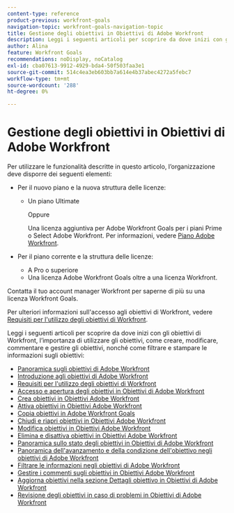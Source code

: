 ```yaml
---
content-type: reference
product-previous: workfront-goals
navigation-topic: workfront-goals-navigation-topic
title: Gestione degli obiettivi in Obiettivi di Adobe Workfront
description: Leggi i seguenti articoli per scoprire da dove inizi con gli obiettivi di Workfront, l’importanza di utilizzare gli obiettivi, come creare, modificare, commentare e gestire gli obiettivi, nonché come filtrare e stampare le informazioni sugli obiettivi
author: Alina
feature: Workfront Goals
recommendations: noDisplay, noCatalog
exl-id: cba07613-9912-4929-bda4-50f503faa3e1
source-git-commit: 514c4ea3eb603bb7a614e4b37abec4272a5febc7
workflow-type: tm+mt
source-wordcount: '288'
ht-degree: 0%

---
```


# Gestione degli obiettivi in Obiettivi di Adobe Workfront

Per utilizzare le funzionalità descritte in questo articolo, l’organizzazione deve disporre dei seguenti elementi:

* Per il nuovo piano e la nuova struttura delle licenze:

   * Un piano Ultimate

     Oppure

     Una licenza aggiuntiva per Adobe Workfront Goals per i piani Prime o Select Adobe Workfront. Per informazioni, vedere [Piano Adobe Workfront](https://www.workfront.com/plans).

* Per il piano corrente e la struttura delle licenze:

   * A Pro o superiore
   * Una licenza Adobe Workfront Goals oltre a una licenza Workfront.

Contatta il tuo account manager Workfront per saperne di più su una licenza Workfront Goals.

Per ulteriori informazioni sull&#39;accesso agli obiettivi di Workfront, vedere [Requisiti per l&#39;utilizzo degli obiettivi di Workfront](/help/quicksilver/workfront-goals/goal-management/access-needed-for-wf-goals.md).

Leggi i seguenti articoli per scoprire da dove inizi con gli obiettivi di Workfront, l’importanza di utilizzare gli obiettivi, come creare, modificare, commentare e gestire gli obiettivi, nonché come filtrare e stampare le informazioni sugli obiettivi:

* [Panoramica sugli obiettivi di Adobe Workfront](../../workfront-goals/goal-management/wf-goals-overview.md)
* [Introduzione agli obiettivi di Adobe Workfront](../../workfront-goals/goal-management/getting-started-with-wf-goals.md)
* [Requisiti per l&#39;utilizzo degli obiettivi di Workfront](../../workfront-goals/goal-management/access-needed-for-wf-goals.md)
* [Accesso e apertura degli obiettivi in Obiettivi di Adobe Workfront](../../workfront-goals/goal-management/access-goals-in-wf-goals.md)
* [Crea obiettivi in Obiettivi Adobe Workfront](../../workfront-goals/goal-management/create-goals.md)
* [Attiva obiettivi in Obiettivi Adobe Workfront](../../workfront-goals/goal-management/activate-goals.md)
* [Copia obiettivi in Adobe Workfront Goals](../../workfront-goals/goal-management/copy-goals.md)
* [Chiudi e riapri obiettivi in Obiettivi Adobe Workfront](../../workfront-goals/goal-management/close-and-reopen-goals.md)
* [Modifica obiettivi in Obiettivi Adobe Workfront](../../workfront-goals/goal-management/edit-goals.md)
* [Elimina e disattiva obiettivi in Obiettivi Adobe Workfront](../../workfront-goals/goal-management/delete-and-deactivate-goals.md)
* [Panoramica sullo stato degli obiettivi in Obiettivi di Adobe Workfront](../../workfront-goals/goal-management/goal-status-overview.md)
* [Panoramica dell&#39;avanzamento e della condizione dell&#39;obiettivo negli obiettivi di Adobe Workfront](../../workfront-goals/goal-management/calculate-goal-progress.md)
* [Filtrare le informazioni negli obiettivi di Adobe Workfront](../../workfront-goals/goal-management/filter-information-wf-goals.md)
* [Gestire i commenti sugli obiettivi in Obiettivi Adobe Workfront](../../workfront-goals/goal-management/manage-goal-comments.md)
* [Aggiorna obiettivi nella sezione Dettagli obiettivo in Obiettivi di Adobe Workfront](../../workfront-goals/goal-management/update-goals-in-goal-details-panel.md)
* [Revisione degli obiettivi in caso di problemi in Obiettivi di Adobe Workfront](../../workfront-goals/goal-management/view-in-trouble-goals.md)
